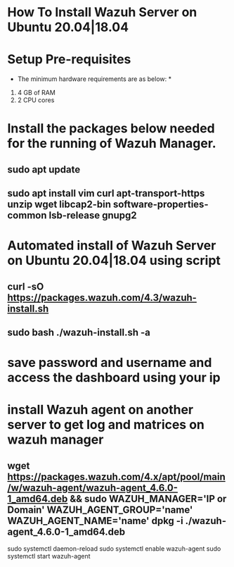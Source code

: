 # How To Install Wazuh Server on Ubuntu 20.04|18.04
# Setup Pre-requisites
* The minimum hardware requirements are as below: *
1. 4 GB of RAM
2. 2 CPU cores

# Install the packages below needed for the running of Wazuh Manager.

## sudo apt update
## sudo apt install vim curl apt-transport-https unzip wget libcap2-bin software-properties-common lsb-release gnupg2

# Automated install of Wazuh Server on Ubuntu 20.04|18.04 using script

## curl -sO https://packages.wazuh.com/4.3/wazuh-install.sh
## sudo bash ./wazuh-install.sh -a

# save password and username and access the dashboard using your ip

# install Wazuh agent on another server to get log and matrices on wazuh manager

## wget https://packages.wazuh.com/4.x/apt/pool/main/w/wazuh-agent/wazuh-agent_4.6.0-1_amd64.deb && sudo WAZUH_MANAGER='IP or Domain' WAZUH_AGENT_GROUP='name' WAZUH_AGENT_NAME='name' dpkg -i ./wazuh-agent_4.6.0-1_amd64.deb
sudo systemctl daemon-reload
 sudo systemctl enable wazuh-agent
 sudo systemctl start wazuh-agent




